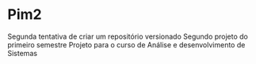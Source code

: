 # Pim2 
 Segunda tentativa de criar um repositório versionado
 Segundo projeto do primeiro semestre
 Projeto para o curso de Análise e desenvolvimento de Sistemas
